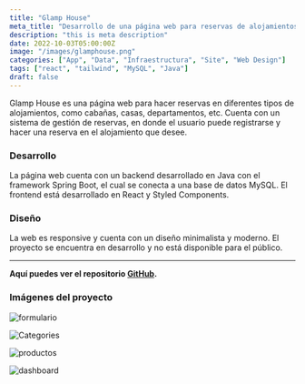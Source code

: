 ```yaml
---
title: "Glamp House"
meta_title: "Desarrollo de una página web para reservas de alojamientos"
description: "this is meta description"
date: 2022-10-03T05:00:00Z
image: "/images/glamphouse.png"
categories: ["App", "Data", "Infraestructura", "Site", "Web Design"]
tags: ["react", "tailwind", "MySQL", "Java"]
draft: false
---
```


Glamp House es una página web para hacer reservas en diferentes tipos de alojamientos, como cabañas, casas, departamentos, etc. Cuenta con un sistema de gestión de reservas, en donde el usuario puede registrarse y hacer una reserva en el alojamiento que desee.

### Desarrollo

La página web cuenta con un backend desarrollado en Java con el framework Spring Boot, el cual se conecta a una base de datos MySQL. El frontend está desarrollado en React y Styled Components.  

### Diseño

La web es responsive y cuenta con un diseño minimalista y moderno. El proyecto se encuentra en desarrollo y no está disponible para el público.


---



**Aquí puedes ver el repositorio [GitHub](https://github.com/DaisyDewD/GlampHouse).**



### Imágenes del proyecto

<Tabs>

<Tab name="Formulario">

![formulario](/images/glamphouse-1.png)
</Tab>

<Tab name="Categories">

![Categories](/images/glamphouse-2.png)
</Tab>

<Tab name="Productos">

![productos](/images/glamphouse-3.png)

</Tab>

<Tab name="Gestión de reservas">

![dashboard](/images/glamphouse-4.png)

</Tab>

</Tabs>
